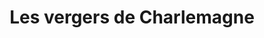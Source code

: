 ---
title: "Les vergers de Charlemagne"
url: /le-petit-bourreau/les-vergers-de-charlemagne/
shop: Allgemein
---